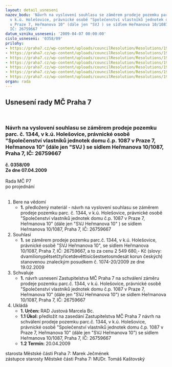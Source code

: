 ```yaml
---
layout: detail_usneseni
nazev_bodu: 'Návrh na vyslovení souhlasu se záměrem prodeje pozemku parc. č. 1344,
  v k.ú. Holešovice, právnické osobě "Společenství vlastníků jednotek domu č.p. 1087
  v Praze 7, Heřmanova 10" (dále jen "SVJ ) se sídlem Heřmanova 10/1087, Praha 7,
  IČ: 26759667 '
datum_vzniku_usneseni: '2009-04-07 00:00:00'
cislo_usneseni: '0358/09'
prilohy:
- https://praha7.cz/wp-content/uploads/councilResolution/Resolutions/19057/18-%c5%be%c3%a1dost_svj_o_odkoupen%c3%ad_pozemku_na_spl%c3%a1tky.pdf
- https://praha7.cz/wp-content/uploads/councilResolution/Resolutions/19057/18-oma_-_doporu%c4%8den%c3%ad_prodeje_pozemku.pdf
- https://praha7.cz/wp-content/uploads/councilResolution/Resolutions/19057/18-nab%c3%addka_s_mo%c5%benost%c3%ad_spl%c3%a1tek_2_roky.pdf
- https://praha7.cz/wp-content/uploads/councilResolution/Resolutions/19057/18-souhlas_svj_s_nab%c3%addkou.pdf
- https://praha7.cz/wp-content/uploads/councilResolution/Resolutions/19057/18-dopis_mhmp-osm.pdf
- https://praha7.cz/wp-content/uploads/councilResolution/Resolutions/19057/18-zp_%c4%8d._1074-20_2009.pdf
- https://praha7.cz/wp-content/uploads/councilResolution/Resolutions/19057/18-he%c5%99manova_10_-_pozemek_-_20.04.2009.doc
organ: rada
---
```

<div id="ucUsn_pList" class="usn">
	<span><h2>Usnesení rady MČ Praha 7 </h2>
<br></span><div class="standBody">
<span><h3>Návrh na vyslovení souhlasu se záměrem prodeje pozemku parc. č. 1344, v k.ú. Holešovice, právnické osobě "Společenství vlastníků jednotek domu č.p. 1087 v Praze 7, Heřmanova 10" (dále jen "SVJ ) se sídlem Heřmanova 10/1087, Praha 7, IČ: 26759667 </h3></span><div class="center">
		<strong>č. 0358/09</strong><br>
	</div>
<div class="center">
		<strong>Ze dne 07.04.2009</strong><br><br>
	</div>Rada MČ P7<br> po projednání<br><br><ol>
<li>Bere na vědomí<ul><li>
<strong>1.</strong> předložený materiál - návrh na vyslovení souhlasu se záměrem prodeje pozemku parc. č. 1344, v k.ú. Holešovice, právnické osobě "Společenství vlastníků jednotek domu č.p. 1087 v Praze 7, Heřmanova 10" (dále jen "SVJ Heřmanova 10" ) se sídlem Heřmanova 10/1087, Praha 7, IČ: 26759667 </li></ul>
</li>
<li>Souhlasí<ul><li>
<strong>1.</strong> se záměrem prodeje pozemku parc.č. 1344, v k.ú. Holešovice, právnické osobě "SVJ Heřmanova 10", se sídlem Heřmanova 10/1087, Praha 7, IČ: 26759667, a to za cenu 2 549 680,- Kč (slovy: dvamilionypětsetčtyřicetdevěttisícšestsetosmdesát korun českých) stanovenou znaleckým posudkem č. 1074-20/2009 ze dne 19.02.2009</li></ul>
</li>
<li>Schvaluje<ul><li>
<strong>1.</strong> návrh usnesení Zastupitelstva MČ Praha 7 na schválení záměru prodeje pozemku parc.č. 1344, v k.ú. Holešovice, právnické osobě "Společenství vlastníků jednotek domu č.p. 1087 v Praze 7, Heřmanova 10" (dále jen "SVJ  Heřmanova 10") se sídlem Heřmanova 10/1087, Praha 7, IČ: 26759667    </li></ul>
</li>
<li>Ukládá<ul>
<li>
<strong>1. Určen: </strong>RAD Justová Marcela Bc.</li>
<li>
<strong>1.1 Úkol: </strong>předložit na zasedání Zastupitelstva MČ Praha 7 návrh na schválení prodeje pozemku parc.č. 1344, v k.ú. Holešovice, právnické osobě "Společenství vlastníků jednotek domu č.p. 1087 v Praze 7, Heřmanova 10" (dále jen "SVJ Heřmanova 10") se sídlem Heřmanova 10/1087, Praha 7, IČ: 26759667 </li>
<li>
<strong>1.2 Termín: </strong>20.04.2009</li>
</ul>
</li>
</ol>starosta Městské části Praha 7: Marek Ječmének<br>zástupce starosty Městské části Praha 7: MUDr. Tomáš Kaštovský 
</div>
</div>